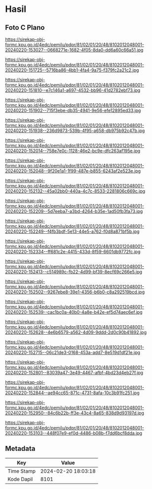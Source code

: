 # Hasil

## Foto C Plano

https://sirekap-obj-formc.kpu.go.id/4edc/pemilu/pdpr/81/02/01/20/48/8102012048001-20240220-153027--0668271e-1682-4f05-8da0-dd6a60c66a51.jpg

https://sirekap-obj-formc.kpu.go.id/4edc/pemilu/pdpr/81/02/01/20/48/8102012048001-20240220-151725--5716ba86-4bb1-4fa4-9a75-f379fc2a21c2.jpg

https://sirekap-obj-formc.kpu.go.id/4edc/pemilu/pdpr/81/02/01/20/48/8102012048001-20240220-151810--e7c146a1-a697-4532-bb96-41d2782ebf73.jpg

https://sirekap-obj-formc.kpu.go.id/4edc/pemilu/pdpr/81/02/01/20/48/8102012048001-20240220-151902--715f3ebe-db35-4941-9e56-efe12895ed33.jpg

https://sirekap-obj-formc.kpu.go.id/4edc/pemilu/pdpr/81/02/01/20/48/8102012048001-20240220-151938--236d9873-539b-4f95-a658-db975b92c47b.jpg

https://sirekap-obj-formc.kpu.go.id/4edc/pemilu/pdpr/81/02/01/20/48/8102012048001-20240220-152014--758e7e0c-1128-46e2-bc9e-dfc263af195e.jpg

https://sirekap-obj-formc.kpu.go.id/4edc/pemilu/pdpr/81/02/01/20/48/8102012048001-20240220-152048--9f20e1a1-1f99-487e-b855-6243af2e523e.jpg

https://sirekap-obj-formc.kpu.go.id/4edc/pemilu/pdpr/81/02/01/20/48/8102012048001-20240220-152132--45a02bb0-440a-4c7c-8533-2281806c669c.jpg

https://sirekap-obj-formc.kpu.go.id/4edc/pemilu/pdpr/81/02/01/20/48/8102012048001-20240220-152209--5d7eeba7-a3bd-4264-b35e-1ad50fb3fa73.jpg

https://sirekap-obj-formc.kpu.go.id/4edc/pemilu/pdpr/81/02/01/20/48/8102012048001-20240220-152249--f4fb3bdf-5e13-44e5-a762-f0d8a871bf5b.jpg

https://sirekap-obj-formc.kpu.go.id/4edc/pemilu/pdpr/81/02/01/20/48/8102012048001-20240220-152334--ff681c2e-4415-433d-8f59-6601db9772fc.jpg

https://sirekap-obj-formc.kpu.go.id/4edc/pemilu/pdpr/81/02/01/20/48/8102012048001-20240220-152413--c514989c-fb22-4d99-bf39-8ecf69c266e5.jpg

https://sirekap-obj-formc.kpu.go.id/4edc/pemilu/pdpr/81/02/01/20/48/8102012048001-20240220-152502--9267ebe8-39e1-4356-b6b0-c8a292519bcd.jpg

https://sirekap-obj-formc.kpu.go.id/4edc/pemilu/pdpr/81/02/01/20/48/8102012048001-20240220-152539--cac1bc0a-40b0-4a8e-b42e-ef5d74aec6ef.jpg

https://sirekap-obj-formc.kpu.go.id/4edc/pemilu/pdpr/81/02/01/20/48/8102012048001-20240220-152628--4e6b6579-a562-4d09-9ddd-2d0c90b41892.jpg

https://sirekap-obj-formc.kpu.go.id/4edc/pemilu/pdpr/81/02/01/20/48/8102012048001-20240220-152715--06c21de3-0168-453a-add7-8e519d1df21e.jpg

https://sirekap-obj-formc.kpu.go.id/4edc/pemilu/pdpr/81/02/01/20/48/8102012048001-20240220-152801--83039a47-3e49-4467-afbf-4bd23d4eb27f.jpg

https://sirekap-obj-formc.kpu.go.id/4edc/pemilu/pdpr/81/02/01/20/48/8102012048001-20240220-152844--ae94cc65-871c-4731-8afa-10c3b91fc251.jpg

https://sirekap-obj-formc.kpu.go.id/4edc/pemilu/pdpr/81/02/01/20/48/8102012048001-20240220-152950--84c6b22b-ff3e-43c4-8a65-838d9d93197d.jpg

https://sirekap-obj-formc.kpu.go.id/4edc/pemilu/pdpr/81/02/01/20/48/8102012048001-20240220-153103--448f07e9-ef0d-4486-b08b-f7dd6bcf8dda.jpg


## Metadata

| Key        | Value               |
| ---------- | ------------------- |
| Time Stamp | 2024-02-20 18:03:18 |
| Kode Dapil | 8101                |



